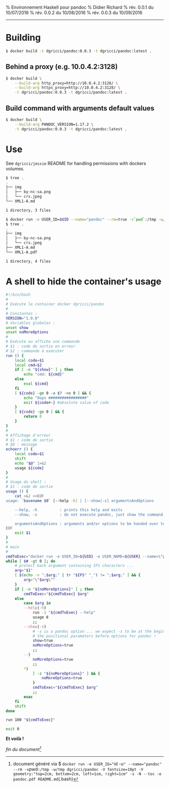 % Environnement Haskell pour pandoc
% Didier Richard
% rév. 0.0.1 du 10/07/2016
% rév. 0.0.2 du 10/08/2016
% rév. 0.0.3 du 10/09/2016

---

# Building #

```bash
$ docker build -t dgricci/pandoc:0.0.3 -t dgricci/pandoc:latest .
```

## Behind a proxy (e.g. 10.0.4.2:3128) ##

```bash
$ docker build \
    --build-arg http_proxy=http://10.0.4.2:3128/ \
    --build-arg https_proxy=http://10.0.4.2:3128/ \
    -t dgricci/pandoc:0.0.3 -t dgricci/pandoc:latest .
```

## Build command with arguments default values ##

```bash
$ docker build \
    --build-arg PANDOC_VERSION=1.17.2 \
    -t dgricci/pandoc:0.0.3 -t dgricci/pandoc:latest .
```

# Use #

See `dgricci/jessie` README for handling permissions with dockers volumes.

```bash
$ tree .
.
├── img
│   ├── by-nc-sa.png
│   └── crs.jpeg
└── XML1-A.md

1 directory, 3 files

$ docker run -e USER_ID=$UID --name="pandoc" --rm=true -v`pwd`:/tmp -w/tmp dgricci/pandoc -s -N --toc -o XML1-A.pdf XML1-A.md
$ tree .
.
├── img
│   ├── by-nc-sa.png
│   └── crs.jpeg
├── XML1-A.md
└── XML1-A.pdf

1 directory, 4 files
```

# A shell to hide the container's usage #

```bash
#!/bin/bash
#
# Exécute le container docker dgricci/pandoc
#
# Constantes :
VERSION="1.0.0"
# Variables globales :
unset show
unset noMoreOptions
#
# Exécute ou affiche une commande
# $1 : code de sortie en erreur
# $2 : commande à exécuter
run () {
    local code=$1
    local cmd=$2
    if [ -n "${show}" ] ; then
        echo "cmd: ${cmd}"
    else
        eval ${cmd}
    fi
    [ ${code} -ge 0 -a $? -ne 0 ] && {
        echo "Oops #################"
        exit ${code#-} #absolute value of code
    }
    [ ${code} -ge 0 ] && {
        return 0
    }
}
#
# Affichage d'erreur
# $1 : code de sortie
# $@ : message
echoerr () {
    local code=$1
    shift
    echo "$@" 1>&2
    usage ${code}
}
#
# Usage du shell :
# $1 : code de sortie
usage () {
    cat >&2 <<EOF
usage: `basename $0` [--help -h] | [--show|-s] argumentsAndOptions

    --help, -h          : prints this help and exits
    --show, -s          : do not execute pandoc, just show the command to be executed

    argumentsAndOptions : arguments and/or options to be handed over to pandoc
EOF
    exit $1
}
#
# main
#
cmdToExec="docker run -e USER_ID=${UID} -e USER_NAME=${USER} --name=\"pandoc\" --rm=true -v`pwd`:/tmp -w/tmp dgricci/pandoc pandoc"
while [ $# -gt 0 ]; do
    # protect back argument containing IFS characters ...
    arg="$1"
    [ $(echo -n ";$arg;" | tr "$IFS" "_") != ";$arg;" ] && {
        arg="\"$arg\""
    }
    if [ -n "${noMoreOptions}" ] ; then
        cmdToExec="${cmdToExec} $arg"
    else
        case $arg in
        --help|-h)
            run -1 "${cmdToExec} --help"
            usage 0
            ;;
        --show|-s)
            # -s is a pandoc option ... we expect -s to be at the beginning of
            # the positional parameters before options for pandoc !
            show=true
            noMoreOptions=true
            ;;
        --)
            noMoreOptions=true
            ;;
        *)
            [ -z "${noMoreOptions}" ] && {
                noMoreOptions=true
            }
            cmdToExec="${cmdToExec} $arg"
            ;;
        esac
    fi
    shift
done

run 100 "${cmdToExec}"

exit 0
```

__Et voilà !__


_fin du document[^pandoc_gen]_

[^pandoc_gen]: document généré via $ `docker run -e USER_ID="`id -u`" --name="pandoc" --rm -v`pwd`:/tmp -w/tmp dgricci/pandoc -V fontsize=10pt -V geometry:"top=2cm, bottom=2cm, left=1cm, right=1cm" -s -N --toc -o pandoc.pdf README.md`{.bash}
